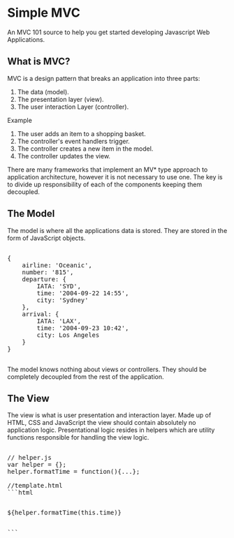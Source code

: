 Simple MVC
================================

An MVC 101 source to help you get started developing Javascript Web Applications. 

What is MVC?
--------------------------------

MVC is a design pattern that breaks an application into three parts:

1. The data (model).
2. The presentation layer (view).
3. The user interaction Layer (controller). 

Example

1. The user adds an item to a shopping basket.
2. The controller's event handlers trigger.
3. The controller creates a new item in the model.
4. The controller updates the view.

There are many frameworks that implement an MV* type approach to application architecture, however it is not necessary to use one. The key is to divide up responsibility of each of the components keeping them decoupled.


The Model
--------------------------------

The model is where all the applications data is stored. They are stored in the form of JavaScript objects. 

<pre>

{
	airline: 'Oceanic',
	number: '815',
	departure: {
		IATA: 'SYD',
		time: '2004-09-22 14:55',
		city: 'Sydney'
	},
	arrival: {
		IATA: 'LAX',
		time: '2004-09-23 10:42',
		city: Los Angeles
	}
}

</pre>

The model knows nothing about views or controllers. They should be completely decoupled from the rest of the application.

The View
--------------------------------

The view is what is user presentation and interaction layer. Made up of HTML, CSS and JavaScript the view should contain absolutely no application logic. Presentational logic resides in helpers which are utility functions responsible for handling the view logic. 

<pre>

// helper.js
var helper = {};
helper.formatTime = function(){...};

//template.html
```html
<p>
${helper.formatTime(this.time)}
</p>
```
</pre>
